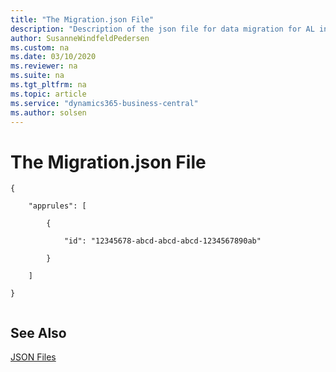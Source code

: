 ```yaml
---
title: "The Migration.json File"
description: "Description of the json file for data migration for AL in Business Central."
author: SusanneWindfeldPedersen
ms.custom: na
ms.date: 03/10/2020
ms.reviewer: na
ms.suite: na
ms.tgt_pltfrm: na
ms.topic: article
ms.service: "dynamics365-business-central"
ms.author: solsen
---
```


# The Migration.json File



```
{ 

    "apprules": [ 

        { 

            "id": "12345678-abcd-abcd-abcd-1234567890ab" 

        } 

    ] 

} 
 
```

## See Also

[JSON Files](devenv-json-files.md)  